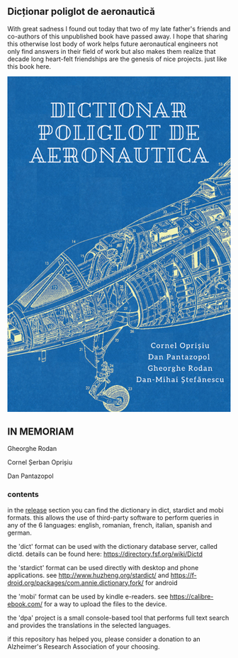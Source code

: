 
## Dicționar poliglot de aeronautică

With great sadness I found out today that two of my late father's friends and co-authors of this unpublished book have passed away. I hope that sharing this otherwise lost body of work helps future aeronautical engineers not only find answers in their field of work but also makes them realize that decade long heart-felt friendships are the genesis of nice projects. just like this book here.

![cover](./assets/cover_thumb.png)


## IN MEMORIAM

Gheorghe Rodan

Cornel Șerban Oprișiu

Dan Pantazopol







### contents

in the [release](https://github.com/rodan/dictionar_poliglot_de_aeronautica/releases/) section you can find the dictionary in dict, stardict and mobi formats. this allows the use of third-party software to perform queries in any of the 6 languages: english, romanian, french, italian, spanish and german.

the 'dict' format can be used with the dictionary database server, called dictd. details can be found here: https://directory.fsf.org/wiki/Dictd

the 'stardict' format can be used directly with desktop and phone applications. see http://www.huzheng.org/stardict/ and https://f-droid.org/packages/com.annie.dictionary.fork/ for android

the 'mobi' format can be used by kindle e-readers. see https://calibre-ebook.com/ for a way to upload the files to the device.

the 'dpa' project is a small console-based tool that performs full text search and provides the translations in the selected languages.


if this repository has helped you, please consider a donation to an Alzheimer's Research Association of your choosing.


